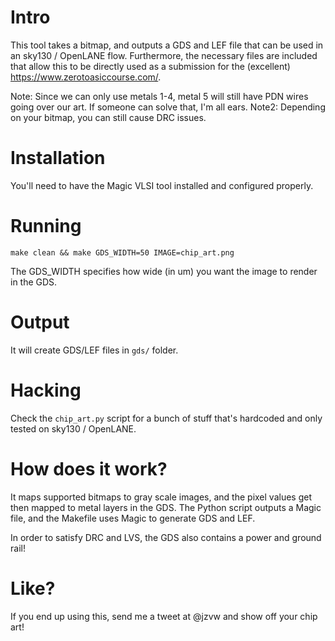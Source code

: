 # Intro
This tool takes a bitmap, and outputs a GDS and LEF file that can be used in an sky130 / OpenLANE flow. Furthermore, the necessary files are included that allow this to be directly used as a submission for the (excellent) https://www.zerotoasiccourse.com/.

Note: Since we can only use metals 1-4, metal 5 will still have PDN wires going over our art. If someone can solve that, I'm all ears.
Note2: Depending on your bitmap, you can still cause DRC issues.

# Installation
You'll need to have the Magic VLSI tool installed and configured properly.

# Running
`make clean && make GDS_WIDTH=50 IMAGE=chip_art.png`

The GDS_WIDTH specifies how wide (in um) you want the image to render in the GDS. 

# Output
It will create GDS/LEF files in `gds/` folder. 

# Hacking
Check the `chip_art.py` script for a bunch of stuff that's hardcoded and only tested on sky130 / OpenLANE.

# How does it work?
It maps supported bitmaps to gray scale images, and the pixel values get then mapped to metal layers in the GDS. The Python script outputs a Magic file, and the Makefile uses Magic to generate GDS and LEF. 

In order to satisfy DRC and LVS, the GDS also contains a power and ground rail!

# Like?
If you end up using this, send me a tweet at @jzvw and show off your chip art!
